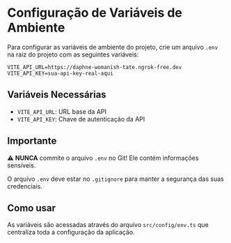 # Configuração de Variáveis de Ambiente

Para configurar as variáveis de ambiente do projeto, crie um arquivo `.env` na raiz do projeto com as seguintes variáveis:

```env
VITE_API_URL=https://daphne-womanish-tate.ngrok-free.dev
VITE_API_KEY=sua-api-key-real-aqui
```

## Variáveis Necessárias

- `VITE_API_URL`: URL base da API
- `VITE_API_KEY`: Chave de autenticação da API

## Importante

⚠️ **NUNCA** commite o arquivo `.env` no Git! Ele contém informações sensíveis.

O arquivo `.env` deve estar no `.gitignore` para manter a segurança das suas credenciais.

## Como usar

As variáveis são acessadas através do arquivo `src/config/env.ts` que centraliza toda a configuração da aplicação.
